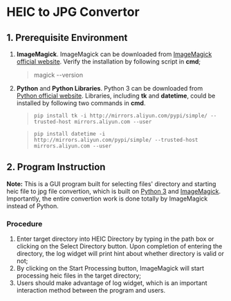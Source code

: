 # **HEIC to JPG Convertor**
## **1. Prerequisite Environment**
1. **ImageMagick**. ImageMagick can be downloaded from [ImageMagick official website](https://imagemagick.org/index.php). Verify the installation by following script in **cmd**;  
   >  magick --version
2. **Python** and **Python Libraries**. Python 3 can be downloaded from [Python official website](https://www.python.org/). Libraries, including **tk** and **datetime**, could be installed by following two commands in **cmd**.
    >`pip install tk -i http://mirrors.aliyun.com/pypi/simple/ --trusted-host mirrors.aliyun.com --user`  
 
    >`pip install datetime -i http://mirrors.aliyun.com/pypi/simple/ --trusted-host mirrors.aliyun.com --user`  
## **2. Program Instruction**
**Note:** This is a GUI program built for selecting files' directory and starting heic file to jpg file convertion, which is built on [Python 3](https://www.python.org/) and [ImageMagick](https://imagemagick.org/index.php). Importantly, the entire convertion work is done totally by ImageMagick instead of Python.  
### Procedure
1. Enter target directory into HEIC Directory by typing in the path box or clicking on the Select Directory button. Upon completion of entering the directory, the log widget will print hint about whether directory is valid or not;
2. By clicking on the Start Processing button, ImageMagick will start processing heic files in the target directory;
3. Users should make advantage of log widget, which is an important interaction method between the program and users.  
